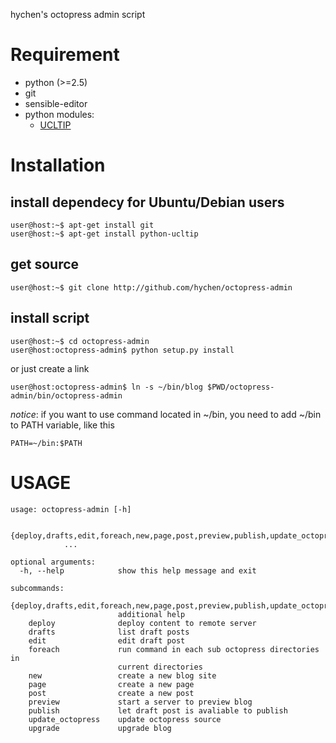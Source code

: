 hychen's octopress admin script

# Requirement

- python (>=2.5)
- git
- sensible-editor
- python modules:
	- [UCLTIP](pypi.python.org/pypi/ucltip)

# Installation

## install dependecy for Ubuntu/Debian users

	user@host:~$ apt-get install git
	user@host:~$ apt-get install python-ucltip

## get source

	user@host:~$ git clone http://github.com/hychen/octopress-admin

## install script

	user@host:~$ cd octopress-admin
	user@host:octopress-admin$ python setup.py install

or just create a link

	user@host:octopress-admin$ ln -s ~/bin/blog $PWD/octopress-admin/bin/octopress-admin

*notice*: if you want to use command located in ~/bin, you need to add ~/bin to PATH variable, like this

	PATH=~/bin:$PATH

# USAGE

	usage: octopress-admin [-h]

	            {deploy,drafts,edit,foreach,new,page,post,preview,publish,update_octopress,upgrade}
	            ...

	optional arguments:
	  -h, --help            show this help message and exit

	subcommands:
	  {deploy,drafts,edit,foreach,new,page,post,preview,publish,update_octopress,upgrade}
	                        additional help
	    deploy              deploy content to remote server
	    drafts              list draft posts
	    edit                edit draft post
	    foreach             run command in each sub octopress directories in
	                        current directories
	    new                 create a new blog site
	    page                create a new page
	    post                create a new post
	    preview             start a server to preview blog
	    publish             let draft post is avaliable to publish
	    update_octopress    update octopress source
	    upgrade             upgrade blog
